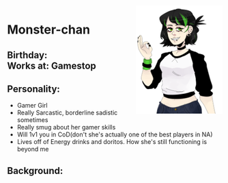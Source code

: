 <img src= "https://github.com/Pixelmation/Monster_Chan/blob/master/Images/monstergreen.png" width = 40% height = 40% align = "right">

<h1>
  Monster-chan
</h1>

<h2>
  Birthday: <br>
  Works at: Gamestop
</h2>

<h2>
  Personality:
</h2>

<ul>
  <li>Gamer Girl</li>
  <li>Really Sarcastic, borderline sadistic sometimes</li>
  <li>Really smug about her gamer skills</li>
  <li>Will 1v1 you in CoD(don't she's actually one of the best players in NA)</li>
  <li>Lives off of Energy drinks and doritos. How she's still functioning is beyond me</li>
</ul>

<h2>
  Background:
</h2>

<p>
  
</p>

<p>
  
</p>
